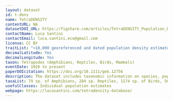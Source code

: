 ```yaml
---
layout: dataset
id: t-dens
name: TetraDENSITY
contentURL: NA
datasetDOI_URL: https://figshare.com/articles/TetraDENSITY_Population_Density_dataset/5371633
contactName: Luca Santini
contactEmail: luca.santini.eco@gmail.com
license: CC BY
traitList: ">18,000 georeferenced and dated population density estimates in terrestrial vertebrates"
decimalLatitude: Yes
decimalLongitude: Yes
taxon: Tetrapodes (Amphibians, Reptiles, Birds, Mammals)
eventDate: 1926 to present
paperDOIcitation: https://doi.org/10.1111/geb.12756
description: The dataset includes taxonomic information on species, population density estimate, year of data collection, season, coordinates of the locality, locality name, habitat, sampling method and sampling area.
taxaList: 79 sp. of Amphibians, 284 sp. Reptiles, 1174 sp. of Birds, 564 sp. of Mammals
usefulClasses: Individual population estimates
webpage: https://lucasantini.com/tetradensity-database/
---
```

